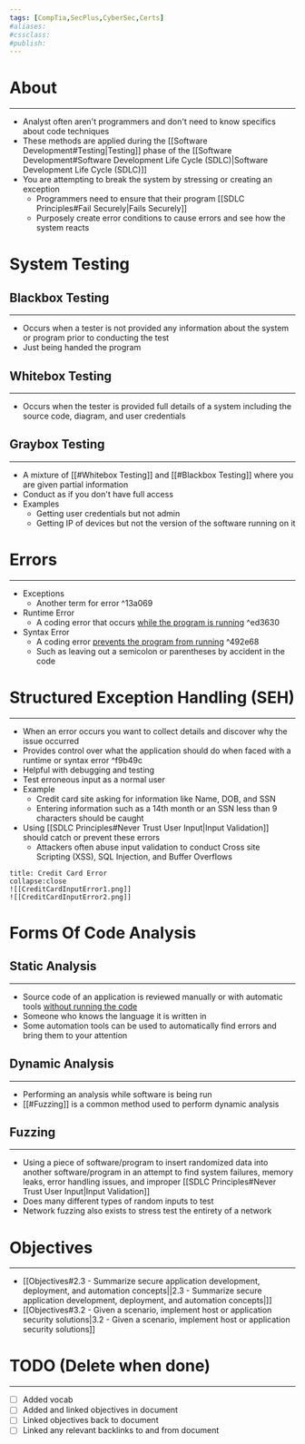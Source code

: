 ```yaml
---
tags: [CompTia,SecPlus,CyberSec,Certs]
#aliases:
#cssclass:
#publish:
---
```


# About
---
- Analyst often aren't programmers and don't need to know specifics about code techniques
- These methods are applied during the [[Software Development#Testing|Testing]] phase of the [[Software Development#Software Development Life Cycle (SDLC)|Software Development Life Cycle (SDLC)]]
- You are attempting to break the system by stressing or creating an exception
	- Programmers need to ensure that their program [[SDLC Principles#Fail Securely|Fails Securely]]
	- Purposely create error conditions to cause errors and see how the system reacts

# System Testing

## Blackbox Testing
---
- Occurs when a tester is not provided any information about the system or program prior to conducting the test
- Just being handed the program

## Whitebox Testing
---
- Occurs when the tester is provided full details of a system including the source code, diagram, and user credentials

## Graybox Testing
---
- A mixture of [[#Whitebox Testing]] and [[#Blackbox Testing]] where you are given partial information
- Conduct as if you don't have full access
- Examples
	- Getting user credentials but not admin
	- Getting IP of devices but not the version of the software running on it

# Errors
---
- Exceptions
	- Another term for error ^13a069
- Runtime Error
	- A coding error that occurs <u>while the program is running</u> ^ed3630
- Syntax Error
	- A coding error <u>prevents the program from running</u> ^492e68
	- Such as leaving out a semicolon or parentheses by accident in the code

# Structured Exception Handling (SEH)
---
- When an error occurs you want to collect details and discover why the issue occurred
- Provides control over what the application should do when faced with a runtime or syntax error ^f9b49c
- Helpful with debugging and testing
- Test erroneous input as a normal user
- Example
	- Credit card site asking for information like Name, DOB, and SSN
	- Entering information such as a 14th month or an SSN less than 9 characters should be caught
- Using [[SDLC Principles#Never Trust User Input|Input Validation]] should catch or prevent these errors
	- Attackers often abuse input validation to conduct Cross site Scripting (XSS), SQL Injection, and Buffer Overflows

```ad-info
title: Credit Card Error
collapse:close
![[CreditCardInputError1.png]]
![[CreditCardInputError2.png]]
```

# Forms Of Code Analysis

## Static Analysis
---
- Source code of an application is reviewed manually or with automatic tools <u>without running the code</u>
- Someone who knows the language it is written in
- Some automation tools can be used to automatically find errors and bring them to your attention

## Dynamic Analysis
---
- Performing an analysis while software is being run
- [[#Fuzzing]] is a common method used to perform dynamic analysis

## Fuzzing
---
- Using a piece of software/program to insert randomized data into another software/program in an attempt to find system failures, memory leaks, error handling issues, and improper [[SDLC Principles#Never Trust User Input|Input Validation]]
- Does many different types of random inputs to test
- Network fuzzing also exists to stress test the entirety of a network

# Objectives
---
- [[Objectives#2.3 - Summarize secure application development, deployment, and automation concepts||2.3 - Summarize secure application development, deployment, and automation concepts|]]
- [[Objectives#3.2 - Given a scenario, implement host or application security solutions|3.2 - Given a scenario, implement host or application security solutions]]

# TODO (Delete when done)
---
- [ ] Added vocab
- [ ] Added and linked objectives in document
- [ ] Linked objectives back to document
- [ ] Linked any relevant backlinks to and from document